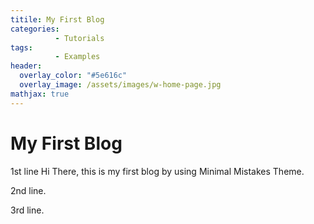 ```yaml
---
titile: My First Blog
categories: 
          - Tutorials
tags:          
          - Examples
header:
  overlay_color: "#5e616c"
  overlay_image: /assets/images/w-home-page.jpg
mathjax: true
---
```


# My First Blog

1st line Hi There, this is my first blog by using Minimal Mistakes Theme.

2nd line.

3rd line.
